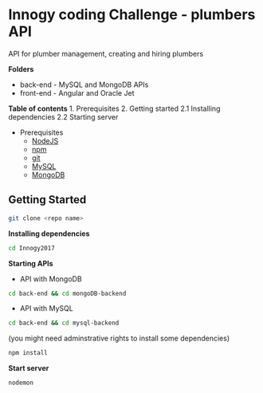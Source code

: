 # Innogy coding Challenge - plumbers API

API for plumber management, creating and hiring plumbers

**Folders**

* back-end - MySQL and MongoDB APIs
* front-end - Angular and Oracle Jet

**Table of contents**
	1. Prerequisites
	2. Getting started
		2.1 Installing dependencies
		2.2 Starting server

* Prerequisites
	* [NodeJS](https://www.nodejs.org)
	* [npm](https://www.npmjs.com/)
	* [git](https://git-scm.com/)
	* [MySQL](https://www.mysql.com/)
	* [MongoDB](https://www.mongodb.com/)


## Getting Started ##

```sh
git clone <repo name>
```

**Installing dependencies**

```sh
cd Innogy2017
```

**Starting APIs**

* API with MongoDB

```sh
cd back-end && cd mongoDB-backend
```

* API with MySQL

```sh
cd back-end && cd mysql-backend
```

(you might need adminstrative rights to install some dependencies)
```sh
npm install
```

**Start server**
```sh
nodemon
```
